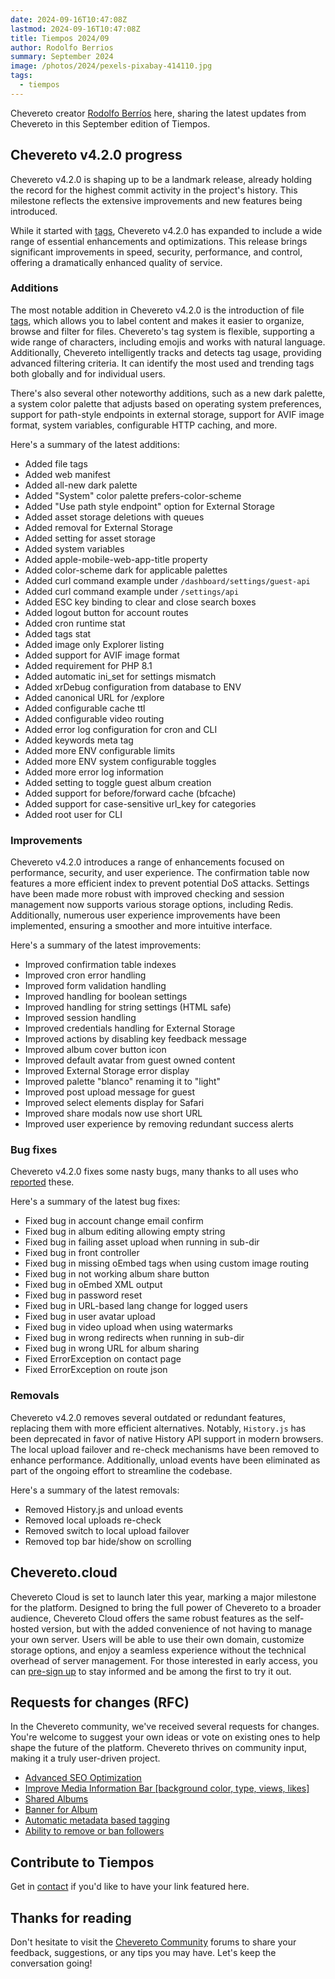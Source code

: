 ```yaml
---
date: 2024-09-16T10:47:08Z
lastmod: 2024-09-16T10:47:08Z
title: Tiempos 2024/09
author: Rodolfo Berrios
summary: September 2024
image: /photos/2024/pexels-pixabay-414110.jpg
tags:
  - tiempos
---
```


Chevereto creator [Rodolfo Berríos](https://rodolfoberrios.com) here, sharing the latest updates from Chevereto in this September edition of Tiempos.

## Chevereto v4.2.0 progress

Chevereto v4.2.0 is shaping up to be a landmark release, already holding the record for the highest commit activity in the project's history. This milestone reflects the extensive improvements and new features being introduced.

While it started with [tags](2024-04-04-tags.md), Chevereto v4.2.0 has expanded to include a wide range of essential enhancements and optimizations. This release brings significant improvements in speed, security, performance, and control, offering a dramatically enhanced quality of service.

### Additions

The most notable addition in Chevereto v4.2.0 is the introduction of file [tags](2024-04-04-tags.md), which allows you to label content and makes it easier to organize, browse and filter for files. Chevereto's tag system is flexible, supporting a wide range of characters, including emojis and works with natural language. Additionally, Chevereto intelligently tracks and detects tag usage, providing advanced filtering criteria. It can identify the most used and trending tags both globally and for individual users.

There's also several other noteworthy additions, such as a new dark palette, a system color palette that adjusts based on operating system preferences, support for path-style endpoints in external storage, support for AVIF image format, system variables, configurable HTTP caching, and more.

Here's a summary of the latest additions:

- Added file tags
- Added web manifest
- Added all-new dark palette
- Added "System" color palette prefers-color-scheme
- Added "Use path style endpoint" option for External Storage
- Added asset storage deletions with queues
- Added removal for External Storage
- Added setting for asset storage
- Added system variables
- Added apple-mobile-web-app-title property
- Added color-scheme dark for applicable palettes
- Added curl command example under `/dashboard/settings/guest-api`
- Added curl command example under `/settings/api`
- Added ESC key binding to clear and close search boxes
- Added logout button for account routes
- Added cron runtime stat
- Added tags stat
- Added image only Explorer listing
- Added support for AVIF image format
- Added requirement for PHP 8.1
- Added automatic ini_set for settings mismatch
- Added xrDebug configuration from database to ENV
- Added canonical URL for /explore
- Added configurable cache ttl
- Added configurable video routing
- Added error log configuration for cron and CLI
- Added keywords meta tag
- Added more ENV configurable limits
- Added more ENV system configurable toggles
- Added more error log information
- Added setting to toggle guest album creation
- Added support for before/forward cache (bfcache)
- Added support for case-sensitive url_key for categories
- Added root user for CLI

### Improvements

Chevereto v4.2.0 introduces a range of enhancements focused on performance, security, and user experience. The confirmation table now features a more efficient index to prevent potential DoS attacks. Settings have been made more robust with improved checking and session management now supports various storage options, including Redis. Additionally, numerous user experience improvements have been implemented, ensuring a smoother and more intuitive interface.

Here's a summary of the latest improvements:

- Improved confirmation table indexes
- Improved cron error handling
- Improved form validation handling
- Improved handling for boolean settings
- Improved handling for string settings (HTML safe)
- Improved session handling
- Improved credentials handling for External Storage
- Improved actions by disabling key feedback message
- Improved album cover button icon
- Improved default avatar from guest owned content
- Improved External Storage error display
- Improved palette "blanco" renaming it to "light"
- Improved post upload message for guest
- Improved select elements display for Safari
- Improved share modals now use short URL
- Improved user experience by removing redundant success alerts

### Bug fixes

Chevereto v4.2.0 fixes some nasty bugs, many thanks to all uses who [reported](https://chevereto.com/go/bug-tracking) these.

Here's a summary of the latest bug fixes:

- Fixed bug in account change email confirm
- Fixed bug in album editing allowing empty string
- Fixed bug in failing asset upload when running in sub-dir
- Fixed bug in front controller
- Fixed bug in missing oEmbed tags when using custom image routing
- Fixed bug in not working album share button
- Fixed bug in oEmbed XML output
- Fixed bug in password reset
- Fixed bug in URL-based lang change for logged users
- Fixed bug in user avatar upload
- Fixed bug in video upload when using watermarks
- Fixed bug in wrong redirects when running in sub-dir
- Fixed bug in wrong URL for album sharing
- Fixed ErrorException on contact page
- Fixed ErrorException on route json

### Removals

Chevereto v4.2.0 removes several outdated or redundant features, replacing them with more efficient alternatives. Notably, `History.js` has been deprecated in favor of native History API support in modern browsers. The local upload failover and re-check mechanisms have been removed to enhance performance. Additionally, unload events have been eliminated as part of the ongoing effort to streamline the codebase.

Here's a summary of the latest removals:

- Removed History.js and unload events
- Removed local uploads re-check
- Removed switch to local upload failover
- Removed top bar hide/show on scrolling

## Chevereto.cloud

Chevereto Cloud is set to launch later this year, marking a major milestone for the platform. Designed to bring the full power of Chevereto to a broader audience, Chevereto Cloud offers the same robust features as the self-hosted version, but with the added convenience of not having to manage your own server. Users will be able to use their own domain, customize storage options, and enjoy a seamless experience without the technical overhead of server management. For those interested in early access, you can [pre-sign up](https://forms.gle/PTKDXEXL3Rca3LjV7) to stay informed and be among the first to try it out.

## Requests for changes (RFC)

In the Chevereto community, we've received several requests for changes. You're welcome to suggest your own ideas or vote on existing ones to help shape the future of the platform. Chevereto thrives on community input, making it a truly user-driven project.

- [Advanced SEO Optimization](https://chevereto.com/community/threads/advanced-seo-optimization.15568/)
- [Improve Media Information Bar [background color, type, views, likes]](https://chevereto.com/community/threads/improve-media-information-bar-background-color-type-views-likes.15573/)
- [Shared Albums](https://chevereto.com/community/threads/shared-albums.15575/)
- [Banner for Album](https://chevereto.com/community/threads/banner-for-album.15589/)
- [Automatic metadata based tagging](https://chevereto.com/community/threads/automatic-metadata-based-tagging.15593/)
- [Ability to remove or ban followers](https://chevereto.com/community/threads/ability-to-remove-or-ban-followers.15597/)

## Contribute to Tiempos

Get in [contact](https://chevereto.com/contact) if you'd like to have your link featured here.

## Thanks for reading

Don't hesitate to visit the [Chevereto Community](https://chevereto.com/community) forums to share your feedback, suggestions, or any tips you may have. Let's keep the conversation going!
